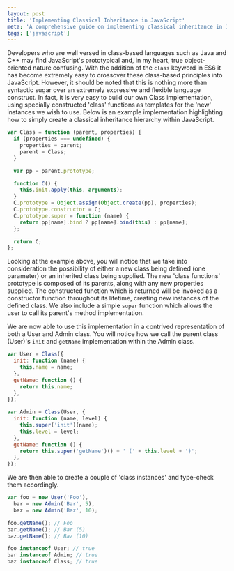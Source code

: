 ```yaml
---
layout: post
title: 'Implementing Classical Inheritance in JavaScript'
meta: 'A comprehensive guide on implementing classical inheritance in JavaScript using ES6 syntactic sugar to simplify object-oriented programming principles.'
tags: ['javascript']
---
```


Developers who are well versed in class-based languages such as Java and C++ may find JavaScript's prototypical and, in my heart, true object-oriented nature confusing.
With the addition of the `class` keyword in ES6 it has become extremely easy to crossover these class-based principles into JavaScript.
However, it should be noted that this is nothing more than syntactic sugar over an extremely expressive and flexible language construct. <!--more-->
In fact, it is very easy to build our own Class implementation, using specially constructed 'class' functions as templates for the 'new' instances we wish to use.
Below is an example implementation highlighting how to simply create a classical inheritance hierarchy within JavaScript.

```js
var Class = function (parent, properties) {
  if (properties === undefined) {
    properties = parent;
    parent = Class;
  }

  var pp = parent.prototype;

  function C() {
    this.init.apply(this, arguments);
  }
  C.prototype = Object.assign(Object.create(pp), properties);
  C.prototype.constructor = C;
  C.prototype.super = function (name) {
    return pp[name].bind ? pp[name].bind(this) : pp[name];
  };

  return C;
};
```

Looking at the example above, you will notice that we take into consideration the possibility of either a new class being defined (one parameter) or an inherited class being supplied.
The new 'class functions' prototype is composed of its parents, along with any new properties supplied.
The constructed function which is returned will be invoked as a constructor function throughout its lifetime, creating new instances of the defined class.
We also include a simple `super` function which allows the user to call its parent's method implementation.

We are now able to use this implementation in a contrived representation of both a User and Admin class.
You will notice how we call the parent class (User)'s `init` and `getName` implementation within the Admin class.

```js
var User = Class({
  init: function (name) {
    this.name = name;
  },
  getName: function () {
    return this.name;
  },
});

var Admin = Class(User, {
  init: function (name, level) {
    this.super('init')(name);
    this.level = level;
  },
  getName: function () {
    return this.super('getName')() + ' (' + this.level + ')';
  },
});
```

We are then able to create a couple of 'class instances' and type-check them accordingly.

```js
var foo = new User('Foo'),
  bar = new Admin('Bar', 5),
  baz = new Admin('Baz', 10);

foo.getName(); // Foo
bar.getName(); // Bar (5)
baz.getName(); // Baz (10)

foo instanceof User; // true
bar instanceof Admin; // true
baz instanceof Class; // true
```
